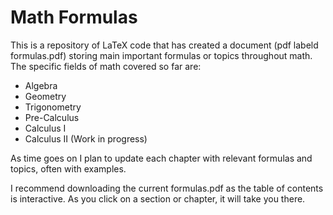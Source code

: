 # Math Formulas

This is a repository of LaTeX code that has created a document (pdf labeld 
formulas.pdf) storing main important formulas or topics throughout math. The 
specific fields of math covered so far are:

- Algebra
- Geometry
- Trigonometry
- Pre-Calculus
- Calculus I
- Calculus II (Work in progress)

As time goes on I plan to update each chapter with relevant formulas and topics,
often with examples. 

I recommend downloading the current formulas.pdf as the table of contents is 
interactive. As you click on a section or chapter, it will take you there.
